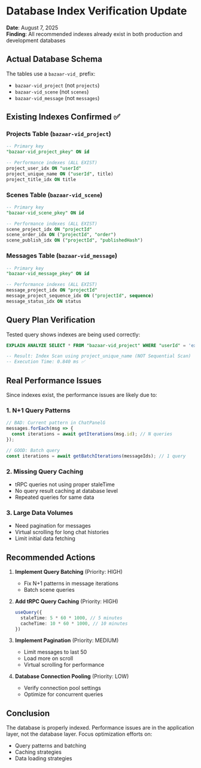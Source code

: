 # Database Index Verification Update

**Date**: August 7, 2025  
**Finding**: All recommended indexes already exist in both production and development databases

## Actual Database Schema

The tables use a `bazaar-vid_` prefix:
- `bazaar-vid_project` (not `projects`)
- `bazaar-vid_scene` (not `scenes`)
- `bazaar-vid_message` (not `messages`)

## Existing Indexes Confirmed ✅

### Projects Table (`bazaar-vid_project`)
```sql
-- Primary key
"bazaar-vid_project_pkey" ON id

-- Performance indexes (ALL EXIST)
project_user_idx ON "userId"
project_unique_name ON ("userId", title)
project_title_idx ON title
```

### Scenes Table (`bazaar-vid_scene`)
```sql
-- Primary key
"bazaar-vid_scene_pkey" ON id

-- Performance indexes (ALL EXIST)
scene_project_idx ON "projectId"
scene_order_idx ON ("projectId", "order")
scene_publish_idx ON ("projectId", "publishedHash")
```

### Messages Table (`bazaar-vid_message`)
```sql
-- Primary key
"bazaar-vid_message_pkey" ON id

-- Performance indexes (ALL EXIST)
message_project_idx ON "projectId"
message_project_sequence_idx ON ("projectId", sequence)
message_status_idx ON status
```

## Query Plan Verification

Tested query shows indexes are being used correctly:
```sql
EXPLAIN ANALYZE SELECT * FROM "bazaar-vid_project" WHERE "userId" = 'example-user-id';

-- Result: Index Scan using project_unique_name (NOT Sequential Scan)
-- Execution Time: 0.840 ms ✅
```

## Real Performance Issues

Since indexes exist, the performance issues are likely due to:

### 1. N+1 Query Patterns
```typescript
// BAD: Current pattern in ChatPanelG
messages.forEach(msg => {
  const iterations = await getIterations(msg.id); // N queries
});

// GOOD: Batch query
const iterations = await getBatchIterations(messageIds); // 1 query
```

### 2. Missing Query Caching
- tRPC queries not using proper staleTime
- No query result caching at database level
- Repeated queries for same data

### 3. Large Data Volumes
- Need pagination for messages
- Virtual scrolling for long chat histories
- Limit initial data fetching

## Recommended Actions

1. **Implement Query Batching** (Priority: HIGH)
   - Fix N+1 patterns in message iterations
   - Batch scene queries

2. **Add tRPC Query Caching** (Priority: HIGH)
   ```typescript
   useQuery({
     staleTime: 5 * 60 * 1000, // 5 minutes
     cacheTime: 10 * 60 * 1000, // 10 minutes
   })
   ```

3. **Implement Pagination** (Priority: MEDIUM)
   - Limit messages to last 50
   - Load more on scroll
   - Virtual scrolling for performance

4. **Database Connection Pooling** (Priority: LOW)
   - Verify connection pool settings
   - Optimize for concurrent queries

## Conclusion

The database is properly indexed. Performance issues are in the application layer, not the database layer. Focus optimization efforts on:
- Query patterns and batching
- Caching strategies
- Data loading strategies